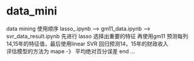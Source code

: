 # data_mini
data mining
使用顺序
lasso_.ipynb --> gm11_data.ipynb --> svr_data_result.ipynb
先进行 lasso 选择出重要的特征 再使用gm11 预测每列14,15年的特征值，最后使用linear SVR 回归预测14，15年的财政收入  
评估模型的方法为 mape -》 平均绝对百分误差
end
...
